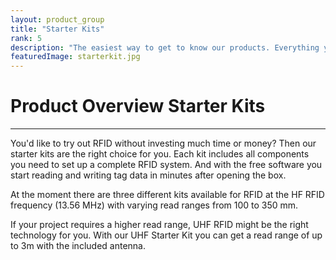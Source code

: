 ```yaml
---
layout: product_group
title: "Starter Kits"
rank: 5
description: "The easiest way to get to know our products. Everything you need for a quick start in a single package..."
featuredImage: starterkit.jpg
---
```

# Product Overview Starter Kits
***

You'd like to try out RFID without investing much time or money? Then our starter kits are the right choice for you. Each kit includes all components you need to set up a complete RFID system. And with the free software you start reading and writing tag data in minutes after opening the box.

At the moment there are three different kits available for RFID at the HF RFID frequency (13.56 MHz) with varying read ranges from 100 to 350 mm.

If your project requires a higher read range, UHF RFID might be the right technology for you. With our UHF Starter Kit you can get a read range of up to 3m with the included antenna.
